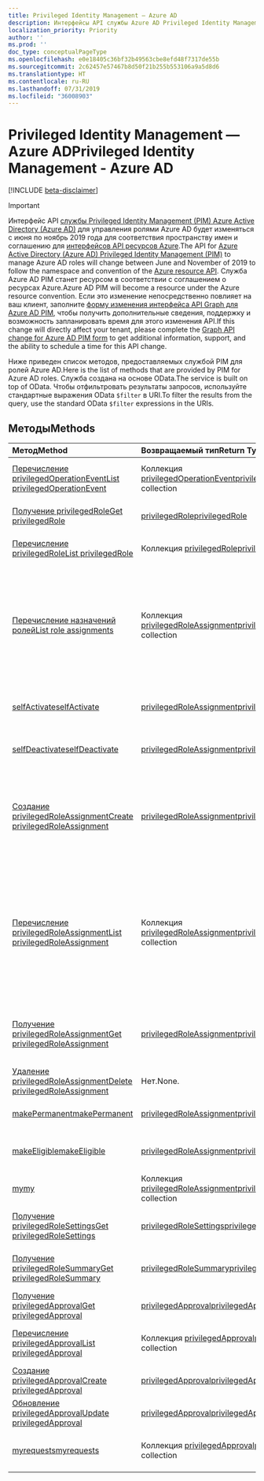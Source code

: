 ```yaml
---
title: Privileged Identity Management — Azure AD
description: Интерфейсы API службы Azure AD Privileged Identity Management для управления ролями Azure Active Directory.
localization_priority: Priority
author: ''
ms.prod: ''
doc_type: conceptualPageType
ms.openlocfilehash: e0e18405c36bf32b49563cbe8efd48f7317de55b
ms.sourcegitcommit: 2c62457e57467b8d50f21b255b553106a9a5d8d6
ms.translationtype: HT
ms.contentlocale: ru-RU
ms.lasthandoff: 07/31/2019
ms.locfileid: "36008903"
---
```

# <a name="privileged-identity-management---azure-ad"></a><span data-ttu-id="55129-103">Privileged Identity Management — Azure AD</span><span class="sxs-lookup"><span data-stu-id="55129-103">Privileged Identity Management - Azure AD</span></span>

[!INCLUDE [beta-disclaimer](../../includes/beta-disclaimer.md)]

> [!IMPORTANT]
> <span data-ttu-id="55129-104">Интерфейс API [службы Privileged Identity Management (PIM) Azure Active Directory (Azure AD)](https://docs.microsoft.com/azure/active-directory/privileged-identity-management/pim-configure) для управления ролями Azure AD будет изменяться с июня по ноябрь 2019 года для соответствия пространству имен и соглашению для [интерфейсов API ресурсов Azure](privilegedidentitymanagement-resources.md).</span><span class="sxs-lookup"><span data-stu-id="55129-104">The API for [Azure Active Directory (Azure AD) Privileged Identity Management (PIM)](https://docs.microsoft.com/azure/active-directory/privileged-identity-management/pim-configure) to manage Azure AD roles will change between June and November of 2019 to follow the namespace and convention of the [Azure resource API](privilegedidentitymanagement-resources.md).</span></span> <span data-ttu-id="55129-105">Служба Azure AD PIM станет ресурсом в соответствии с соглашением о ресурсах Azure.</span><span class="sxs-lookup"><span data-stu-id="55129-105">Azure AD PIM will become a resource under the Azure resource convention.</span></span> <span data-ttu-id="55129-106">Если это изменение непосредственно повлияет на ваш клиент, заполните [форму изменения интерфейса API Graph для Azure AD PIM](https://forms.office.com/Pages/ResponsePage.aspx?id=v4j5cvGGr0GRqy180BHbRzfBSoy7dT5DqNLWwotW3OFUNFFMRlRLSUtRNEdDWEZHN05LT09IWjkyTS4u), чтобы получить дополнительные сведения, поддержку и возможность запланировать время для этого изменения API.</span><span class="sxs-lookup"><span data-stu-id="55129-106">If this change will directly affect your tenant, please complete the [Graph API change for Azure AD PIM form](https://forms.office.com/Pages/ResponsePage.aspx?id=v4j5cvGGr0GRqy180BHbRzfBSoy7dT5DqNLWwotW3OFUNFFMRlRLSUtRNEdDWEZHN05LT09IWjkyTS4u) to get additional information, support, and the ability to schedule a time for this API change.</span></span>

<span data-ttu-id="55129-107">Ниже приведен список методов, предоставляемых службой PIM для ролей Azure AD.</span><span class="sxs-lookup"><span data-stu-id="55129-107">Here is the list of methods that are provided by PIM for Azure AD roles.</span></span> <span data-ttu-id="55129-108">Служба создана на основе OData.</span><span class="sxs-lookup"><span data-stu-id="55129-108">The service is built on top of OData.</span></span> <span data-ttu-id="55129-109">Чтобы отфильтровать результаты запросов, используйте стандартные выражения OData ``$filter`` в URI.</span><span class="sxs-lookup"><span data-stu-id="55129-109">To filter the results from the query, use the standard OData ``$filter`` expressions in the URIs.</span></span>

## <a name="methods"></a><span data-ttu-id="55129-110">Методы</span><span class="sxs-lookup"><span data-stu-id="55129-110">Methods</span></span>

| <span data-ttu-id="55129-111">Метод</span><span class="sxs-lookup"><span data-stu-id="55129-111">Method</span></span> | <span data-ttu-id="55129-112">Возвращаемый тип</span><span class="sxs-lookup"><span data-stu-id="55129-112">Return Type</span></span> | <span data-ttu-id="55129-113">Описание</span><span class="sxs-lookup"><span data-stu-id="55129-113">Description</span></span> |
|:---------------|:--------|:----------|
|[<span data-ttu-id="55129-114">Перечисление privilegedOperationEvent</span><span class="sxs-lookup"><span data-stu-id="55129-114">List privilegedOperationEvent</span></span>](../api/privilegedoperationevent-list.md) | <span data-ttu-id="55129-115">Коллекция [privilegedOperationEvent](privilegedoperationevent.md)</span><span class="sxs-lookup"><span data-stu-id="55129-115">[privilegedOperationEvent](privilegedoperationevent.md) collection</span></span> |<span data-ttu-id="55129-116">Получение коллекции объектов privilegedOperationEvent.</span><span class="sxs-lookup"><span data-stu-id="55129-116">Get privilegedOperationEvent object collection.</span></span> |
|[<span data-ttu-id="55129-117">Получение privilegedRole</span><span class="sxs-lookup"><span data-stu-id="55129-117">Get privilegedRole</span></span>](../api/privilegedrole-get.md) |[<span data-ttu-id="55129-118">privilegedRole</span><span class="sxs-lookup"><span data-stu-id="55129-118">privilegedRole</span></span>](privilegedrole.md)| <span data-ttu-id="55129-119">Получение объекта privilegedRole.</span><span class="sxs-lookup"><span data-stu-id="55129-119">Get a privilegedRole object.</span></span>|
|[<span data-ttu-id="55129-120">Перечисление privilegedRole</span><span class="sxs-lookup"><span data-stu-id="55129-120">List privilegedRole</span></span>](../api/privilegedrole-list.md) | <span data-ttu-id="55129-121">Коллекция [privilegedRole](privilegedrole.md)</span><span class="sxs-lookup"><span data-stu-id="55129-121">[privilegedRole](privilegedrole.md) collection</span></span> |<span data-ttu-id="55129-122">Получение коллекции объектов privilegedRole.</span><span class="sxs-lookup"><span data-stu-id="55129-122">Get privilegedRole object collection.</span></span> |
|[<span data-ttu-id="55129-123">Перечисление назначений ролей</span><span class="sxs-lookup"><span data-stu-id="55129-123">List role assignments</span></span>](../api/privilegedrole-list-assignments.md) | <span data-ttu-id="55129-124">Коллекция [privilegedRoleAssignment](privilegedroleassignment.md)</span><span class="sxs-lookup"><span data-stu-id="55129-124">[privilegedRoleAssignment](privilegedroleassignment.md) collection</span></span> |<span data-ttu-id="55129-125">Получение коллекции privilegedRoleAssignment для конкретной роли.</span><span class="sxs-lookup"><span data-stu-id="55129-125">Get privilegedRoleAssignment collection for the particular role.</span></span> <span data-ttu-id="55129-126">Каждый объект privilegedRoleAssignment представляет назначение роли пользователю.</span><span class="sxs-lookup"><span data-stu-id="55129-126">Each privilegedRoleAssignment represents a role assignment to a user.</span></span>|
|[<span data-ttu-id="55129-127">selfActivate</span><span class="sxs-lookup"><span data-stu-id="55129-127">selfActivate</span></span>](../api/privilegedrole-selfactivate.md) | [<span data-ttu-id="55129-128">privilegedRoleAssignment</span><span class="sxs-lookup"><span data-stu-id="55129-128">privilegedRoleAssignment</span></span>](privilegedroleassignment.md) |<span data-ttu-id="55129-129">Активация роли, назначенной запрашивающей стороне.</span><span class="sxs-lookup"><span data-stu-id="55129-129">Activate the role that is assigned to the requestor.</span></span>|
|[<span data-ttu-id="55129-130">selfDeactivate</span><span class="sxs-lookup"><span data-stu-id="55129-130">selfDeactivate</span></span>](../api/privilegedrole-selfdeactivate.md) | [<span data-ttu-id="55129-131">privilegedRoleAssignment</span><span class="sxs-lookup"><span data-stu-id="55129-131">privilegedRoleAssignment</span></span>](privilegedroleassignment.md) |<span data-ttu-id="55129-132">Деактивация роли, назначенной запрашивающей стороне.</span><span class="sxs-lookup"><span data-stu-id="55129-132">Deactivate the role that is assigned to the requestor.</span></span>|
|[<span data-ttu-id="55129-133">Создание privilegedRoleAssignment</span><span class="sxs-lookup"><span data-stu-id="55129-133">Create privilegedRoleAssignment</span></span>](../api/privilegedroleassignment-post-privilegedroleassignments.md) |[<span data-ttu-id="55129-134">privilegedRoleAssignment</span><span class="sxs-lookup"><span data-stu-id="55129-134">privilegedRoleAssignment</span></span>](privilegedroleassignment.md)| <span data-ttu-id="55129-135">Создание нового объекта privilegedRoleAssignment (назначение роли) путем публикации в коллекции privilegedRoleAssignments.</span><span class="sxs-lookup"><span data-stu-id="55129-135">Create a new privilegedRoleAssignment (role assignment) by posting to the privilegedRoleAssignments collection.</span></span>|
|[<span data-ttu-id="55129-136">Перечисление privilegedRoleAssignment</span><span class="sxs-lookup"><span data-stu-id="55129-136">List privilegedRoleAssignment</span></span>](../api/privilegedroleassignment-list.md) | <span data-ttu-id="55129-137">Коллекция [privilegedRoleAssignment](privilegedroleassignment.md)</span><span class="sxs-lookup"><span data-stu-id="55129-137">[privilegedRoleAssignment](privilegedroleassignment.md) collection</span></span> |<span data-ttu-id="55129-138">Получение коллекции объектов privilegedRoleAssignment.</span><span class="sxs-lookup"><span data-stu-id="55129-138">Get privilegedRoleAssignment object collection.</span></span> <span data-ttu-id="55129-139">Коллекция содержит все назначения ролей для организации.</span><span class="sxs-lookup"><span data-stu-id="55129-139">The collection contains all role assignments for the organization.</span></span> <span data-ttu-id="55129-140">Каждый объект privilegedRoleAssignment представляет назначение роли пользователю.</span><span class="sxs-lookup"><span data-stu-id="55129-140">Each privilegedRoleAssignment represents a role assignment to a user.</span></span> |
|[<span data-ttu-id="55129-141">Получение privilegedRoleAssignment</span><span class="sxs-lookup"><span data-stu-id="55129-141">Get privilegedRoleAssignment</span></span>](../api/privilegedroleassignment-get.md) | [<span data-ttu-id="55129-142">privilegedRoleAssignment</span><span class="sxs-lookup"><span data-stu-id="55129-142">privilegedRoleAssignment</span></span>](privilegedroleassignment.md)|<span data-ttu-id="55129-143">Получение объекта privilegedRoleAssignment с указанным идентификатором назначения.</span><span class="sxs-lookup"><span data-stu-id="55129-143">Get privilegedRoleAssignment object with the specified assignment id.</span></span> |
|[<span data-ttu-id="55129-144">Удаление privilegedRoleAssignment</span><span class="sxs-lookup"><span data-stu-id="55129-144">Delete privilegedRoleAssignment</span></span>](../api/privilegedroleassignment-delete.md) | <span data-ttu-id="55129-145">Нет.</span><span class="sxs-lookup"><span data-stu-id="55129-145">None.</span></span> |<span data-ttu-id="55129-146">Удаление объекта privilegedRoleAssignment.</span><span class="sxs-lookup"><span data-stu-id="55129-146">Delete privilegedRoleAssignment object.</span></span> |
|[<span data-ttu-id="55129-147">makePermanent</span><span class="sxs-lookup"><span data-stu-id="55129-147">makePermanent</span></span>](../api/privilegedroleassignment-makepermanent.md) | [<span data-ttu-id="55129-148">privilegedRoleAssignment</span><span class="sxs-lookup"><span data-stu-id="55129-148">privilegedRoleAssignment</span></span>](privilegedroleassignment.md) |<span data-ttu-id="55129-149">Выполнение назначения ролей как бессрочного.</span><span class="sxs-lookup"><span data-stu-id="55129-149">Make the role assignment as permanent.</span></span> |
|[<span data-ttu-id="55129-150">makeEligible</span><span class="sxs-lookup"><span data-stu-id="55129-150">makeEligible</span></span>](../api/privilegedroleassignment-makeeligible.md) | [<span data-ttu-id="55129-151">privilegedRoleAssignment</span><span class="sxs-lookup"><span data-stu-id="55129-151">privilegedRoleAssignment</span></span>](privilegedroleassignment.md) |<span data-ttu-id="55129-152">Выполнение назначения ролей как соответствующего требованиям.</span><span class="sxs-lookup"><span data-stu-id="55129-152">Make the role assignment as eligible.</span></span> |
|[<span data-ttu-id="55129-153">my</span><span class="sxs-lookup"><span data-stu-id="55129-153">my</span></span>](../api/privilegedroleassignment-my.md) | <span data-ttu-id="55129-154">Коллекция [privilegedRoleAssignment](privilegedroleassignment.md)</span><span class="sxs-lookup"><span data-stu-id="55129-154">[privilegedRoleAssignment](privilegedroleassignment.md) collection</span></span>|<span data-ttu-id="55129-155">Получение назначений ролей запрашивающей стороны.</span><span class="sxs-lookup"><span data-stu-id="55129-155">Get the requestor's role assignments.</span></span> |
|[<span data-ttu-id="55129-156">Получение privilegedRoleSettings</span><span class="sxs-lookup"><span data-stu-id="55129-156">Get privilegedRoleSettings</span></span>](../api/privilegedrolesettings-get.md) | [<span data-ttu-id="55129-157">privilegedRoleSettings</span><span class="sxs-lookup"><span data-stu-id="55129-157">privilegedRoleSettings</span></span>](../resources/privilegedrolesettings.md)|<span data-ttu-id="55129-158">Получение свойств объекта privilegedRoleSettings.</span><span class="sxs-lookup"><span data-stu-id="55129-158">Retrieve the properties of privilegedRoleSettings object.</span></span> |
|[<span data-ttu-id="55129-159">Получение privilegedRoleSummary</span><span class="sxs-lookup"><span data-stu-id="55129-159">Get privilegedRoleSummary</span></span>](../api/privilegedrolesummary-get.md) | [<span data-ttu-id="55129-160">privilegedRoleSummary</span><span class="sxs-lookup"><span data-stu-id="55129-160">privilegedRoleSummary</span></span>](../resources/privilegedrolesummary.md)|<span data-ttu-id="55129-161">Получение объекта privilegedRoleSummary.</span><span class="sxs-lookup"><span data-stu-id="55129-161">Retrieve the privilegedRoleSummary object.</span></span> |
|[<span data-ttu-id="55129-162">Получение privilegedApproval</span><span class="sxs-lookup"><span data-stu-id="55129-162">Get privilegedApproval</span></span>](../api/privilegedapproval-get.md) |[<span data-ttu-id="55129-163">privilegedApproval</span><span class="sxs-lookup"><span data-stu-id="55129-163">privilegedApproval</span></span>](privilegedapproval.md)| <span data-ttu-id="55129-164">Получение объекта privilegedApproval.</span><span class="sxs-lookup"><span data-stu-id="55129-164">Get a privilegedApproval object.</span></span>|
|[<span data-ttu-id="55129-165">Перечисление privilegedApproval</span><span class="sxs-lookup"><span data-stu-id="55129-165">List privilegedApproval</span></span>](../api/privilegedapproval-list.md) | <span data-ttu-id="55129-166">Коллекция [privilegedApproval](privilegedapproval.md)</span><span class="sxs-lookup"><span data-stu-id="55129-166">[privilegedApproval](privilegedapproval.md) collection</span></span> |<span data-ttu-id="55129-167">Получение коллекции объектов privilegedApproval.</span><span class="sxs-lookup"><span data-stu-id="55129-167">Get privilegedApproval object collection.</span></span> |
|[<span data-ttu-id="55129-168">Создание privilegedApproval</span><span class="sxs-lookup"><span data-stu-id="55129-168">Create privilegedApproval</span></span>](../api/privilegedapproval-post-privilegedapproval.md) | [<span data-ttu-id="55129-169">privilegedApproval</span><span class="sxs-lookup"><span data-stu-id="55129-169">privilegedApproval</span></span>](privilegedapproval.md)    |<span data-ttu-id="55129-170">Создание объекта privilegedApproval.</span><span class="sxs-lookup"><span data-stu-id="55129-170">Create privilegedApproval object.</span></span> |
|[<span data-ttu-id="55129-171">Обновление privilegedApproval</span><span class="sxs-lookup"><span data-stu-id="55129-171">Update privilegedApproval</span></span>](../api/privilegedapproval-update.md) | [<span data-ttu-id="55129-172">privilegedApproval</span><span class="sxs-lookup"><span data-stu-id="55129-172">privilegedApproval</span></span>](privilegedapproval.md) |<span data-ttu-id="55129-173">Обновление объекта privilegedApproval.</span><span class="sxs-lookup"><span data-stu-id="55129-173">Update privilegedApproval object.</span></span> |
|[<span data-ttu-id="55129-174">myrequests</span><span class="sxs-lookup"><span data-stu-id="55129-174">myrequests</span></span>](../api/privilegedapproval-myrequests.md) | <span data-ttu-id="55129-175">Коллекция [privilegedApproval](privilegedapproval.md)</span><span class="sxs-lookup"><span data-stu-id="55129-175">[privilegedApproval](privilegedapproval.md) collection</span></span>|<span data-ttu-id="55129-176">Получение запросов утверждения запрашивающей стороны.</span><span class="sxs-lookup"><span data-stu-id="55129-176">Get the requestor's approval requests.</span></span> |

<!-- uuid: 8fcb5dbc-d5aa-4681-8e31-b001d5168d79
2015-10-25 14:57:30 UTC -->
<!--
{
  "type": "#page.annotation",
  "description": "Service root",
  "keywords": "",
  "section": "documentation",
  "tocPath": "",
  "suppressions": []
}
-->
